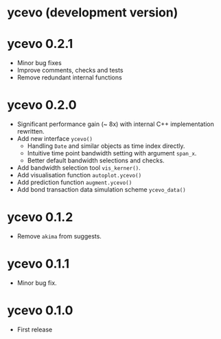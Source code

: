 # ycevo (development version)

# ycevo 0.2.1

* Minor bug fixes
* Improve comments, checks and tests
* Remove redundant internal functions

# ycevo 0.2.0

* Significant performance gain (~ 8x) with internal C++ implementation rewritten.
* Add new interface `ycevo()`
    - Handling `Date` and similar objects as time index directly.
    - Intuitive time point bandwidth setting with argument `span_x`.
    - Better default bandwidth selections and checks. 
* Add bandwidth selection tool `vis_kerner()`.
* Add visualisation function `autoplot.ycevo()`
* Add prediction function `augment.ycevo()`
* Add bond transaction data simulation scheme `ycevo_data()`

# ycevo 0.1.2

* Remove `akima` from suggests.

# ycevo 0.1.1

* Minor bug fix.

# ycevo 0.1.0

* First release
